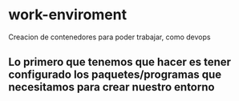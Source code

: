 # work-enviroment
Creacion de contenedores para poder trabajar, como devops


## Lo primero que tenemos que hacer es tener configurado los paquetes/programas que necesitamos para crear nuestro entorno 

